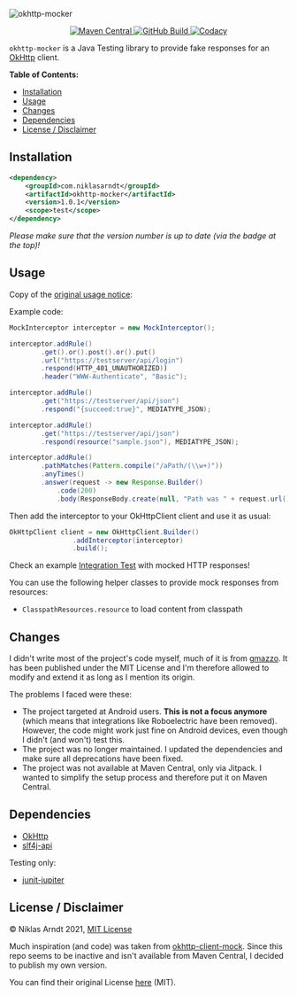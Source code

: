 ![okhttp-mocker](https://socialify.git.ci/niklas2810/okhttp-mocker/image?description=1&font=Raleway&language=1&owner=1&pattern=Plus&theme=Dark)


<p align="center">
<a href="https://search.maven.org/artifact/com.niklasarndt/okhttp-mocker">
<img alt="Maven Central" src="https://img.shields.io/maven-central/v/com.niklasarndt/okhttp-mocker?logo=java&style=for-the-badge">
</a>
<a href="https://github.com/niklas2810/okhttp-mocker/actions">
<img alt="GitHub Build" src="https://img.shields.io/github/workflow/status/niklas2810/okhttp-mocker/Build%20Project?logo=github&style=for-the-badge">
</a>
<a href="https://app.codacy.com/gh/niklas2810/okhttp-mocker/dashboard?branch=main">
<img alt="Codacy" src="https://img.shields.io/codacy/grade/d3c8c665d8f048f99c528250777fdc2a?logo=codacy&style=for-the-badge">
</a>
</p>

`okhttp-mocker` is a Java Testing library to provide fake
responses for an [OkHttp](https://github.com/square/okhttp) client.

**Table of Contents:**

- [Installation](#installation)
- [Usage](#usage)
- [Changes](#changes)
- [Dependencies](#dependencies)
- [License / Disclaimer](#license--disclaimer)


## Installation

```xml
<dependency>
    <groupId>com.niklasarndt</groupId>
    <artifactId>okhttp-mocker</artifactId>
    <version>1.0.1</version>
    <scope>test</scope>
</dependency>
```
_Please make sure that the version number is up to date (via the badge at the top)!_


## Usage

Copy of the [original usage notice](https://github.com/gmazzo/okhttp-client-mock#usage):

Example code:

```java
MockInterceptor interceptor = new MockInterceptor();

interceptor.addRule()
        .get().or().post().or().put()
        .url("https://testserver/api/login")
        .respond(HTTP_401_UNAUTHORIZED))
        .header("WWW-Authenticate", "Basic");

interceptor.addRule()
        .get("https://testserver/api/json")
        .respond("{succeed:true}", MEDIATYPE_JSON);

interceptor.addRule()
        .get("https://testserver/api/json")
        .respond(resource("sample.json"), MEDIATYPE_JSON);

interceptor.addRule()
        .pathMatches(Pattern.compile("/aPath/(\\w+)"))
        .anyTimes()
        .answer(request -> new Response.Builder()
            .code(200)
            .body(ResponseBody.create(null, "Path was " + request.url().encodedPath())));
```

Then add the interceptor to your OkHttpClient client and use it as usual:
```java
OkHttpClient client = new OkHttpClient.Builder()
                .addInterceptor(interceptor)
                .build();
```

Check an example [Integration Test](/src/test/java/com/niklasarndt/okhttpmock/Tests.java) with mocked HTTP responses!

You can use the following helper classes to provide mock responses from resources:
- `ClasspathResources.resource` to load content from classpath


## Changes 

I didn't write most of the project's code myself, much of it is from [gmazzo](https://github.com/gmazzo/okhttp-client-mock).
It has been published under the MIT License and I'm therefore allowed to modify and extend it as long as I mention its origin.

The problems I faced were these:

- The project targeted at Android users. **This is not a focus anymore** (which means that integrations like Roboelectric have been removed). 
However, the code might work just fine on Android devices, even though I didn't (and won't) test this.
- The project was no longer maintained. I updated the dependencies and make sure all deprecations
  have been fixed.
- The project was not available at Maven Central, only via Jitpack. I wanted to simplify the setup
  process and therefore put it on Maven Central.

## Dependencies

- [OkHttp](https://github.com/square/okhttp)
- [slf4j-api](https://mvnrepository.com/artifact/org.slf4j/slf4j-api)

Testing only:

- [junit-jupiter](https://junit.org/junit5/)

## License / Disclaimer

&copy; Niklas Arndt 2021, [MIT License](LICENSE.md)

Much inspiration (and code) was taken from [okhttp-client-mock](https://github.com/gmazzo/okhttp-client-mock).
Since this repo seems to be inactive and isn't available
from Maven Central, I decided to publish my own version.

You can find their original License [here](https://github.com/gmazzo/okhttp-client-mock/blob/master/LICENSE) (MIT).